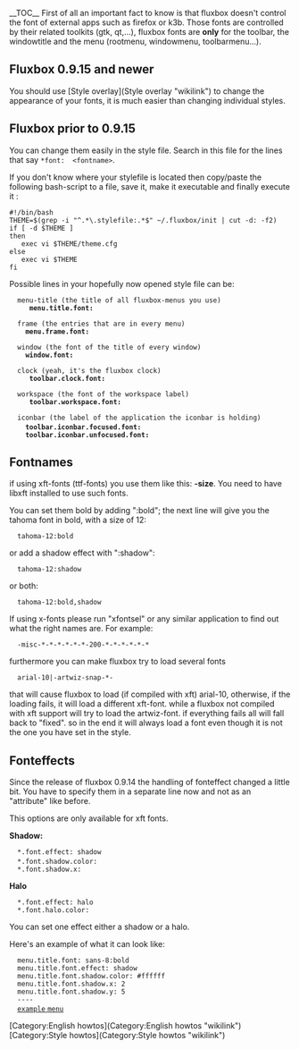 \_\_TOC\_\_ First of all an important fact to know is that fluxbox
doesn't control the font of external apps such as firefox or k3b. Those
fonts are controlled by their related toolkits (gtk, qt,...), fluxbox
fonts are **only** for the toolbar, the windowtitle and the menu
(rootmenu, windowmenu, toolbarmenu...).

Fluxbox 0.9.15 and newer
------------------------

You should use [Style overlay](Style overlay "wikilink") to change the
appearance of your fonts, it is much easier than changing individual
styles.

Fluxbox prior to 0.9.15
-----------------------

You can change them easily in the style file. Search in this file for
the lines that say `*font:  <fontname>`.

If you don't know where your stylefile is located then copy/paste the
following bash-script to a file, save it, make it executable and finally
execute it :

`#!/bin/bash`\
`THEME=$(grep -i "^.*\.stylefile:.*$" ~/.fluxbox/init | cut -d: -f2)`\
`if [ -d $THEME ]`\
`then`\
`   exec vi $THEME/theme.cfg`\
`else`\
`   exec vi $THEME`\
`fi`

Possible lines in your hopefully now opened style file can be:

`  menu-title (the title of all fluxbox-menus you use)`\
`     `**`menu.title.font:` <fontname>**

`  frame (the entries that are in every menu)`\
`    `**`menu.frame.font:` <fontname>**

`  window (the font of the title of every window)`\
`    `**`window.font:` <fontname>**

`  clock (yeah, it's the fluxbox clock)`\
`     `**`toolbar.clock.font:` <fontname>**

`  workspace (the font of the workspace label)`\
`     `**`toolbar.workspace.font:` <fontname>**

`  iconbar (the label of the application the iconbar is holding)`\
`    `**`toolbar.iconbar.focused.font:` <fontname>**` `\
`    `**`toolbar.iconbar.unfocused.font:` <fontname>**

Fontnames
---------

if using xft-fonts (ttf-fonts) you use them like this:
**<fontname>-size**. You need to have libxft installed to use such
fonts.

You can set them bold by adding ":bold"; the next line will give you the
tahoma font in bold, with a size of 12:

`  tahoma-12:bold`

or add a shadow effect with ":shadow":

`  tahoma-12:shadow`

or both:

`  tahoma-12:bold,shadow`

If using x-fonts please run "xfontsel" or any similar application to
find out what the right names are. For example:

`  -misc-*-*-*-*-*-*-200-*-*-*-*-*-*`

furthermore you can make fluxbox try to load several fonts

`  arial-10|-artwiz-snap-*-`

that will cause fluxbox to load (if compiled with xft) arial-10,
otherwise, if the loading fails, it will load a different xft-font.
while a fluxbox not compiled with xft support will try to load the
artwiz-font. if everything fails all will fall back to "fixed". so in
the end it will always load a font even though it is not the one you
have set in the style.

Fonteffects
-----------

Since the release of fluxbox 0.9.14 the handling of fonteffect changed a
little bit. You have to specify them in a separate line now and not as
an "attribute" like before.

This options are only available for xft fonts.

**Shadow:**

`  *.font.effect: shadow`\
`  *.font.shadow.color: `<color>\
`  *.font.shadow.x: `<int>

**Halo**

`  *.font.effect: halo`\
`  *.font.halo.color: `<color>

You can set one effect either a shadow or a halo.

Here's an example of what it can look like:

`  menu.title.font: sans-8:bold`\
`  menu.title.font.effect: shadow`\
`  menu.title.font.shadow.color: #ffffff`\
`  menu.title.font.shadow.x: 2`\
`  menu.title.font.shadow.y: 5`\
`  ----`\
`  `[`example` `menu`](http://tenr.de/howto/style_fluxbox/rootmenu2.png)

[Category:English howtos](Category:English howtos "wikilink")
[Category:Style howtos](Category:Style howtos "wikilink")
